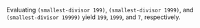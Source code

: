 Evaluating `(smallest-divisor 199)`, `(smallest-divisor 1999)`, and `(smallest-divisor 19999)` yield `199`, `1999`, and `7`, respectively.